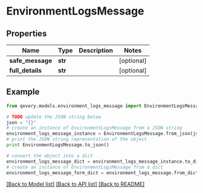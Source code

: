 # EnvironmentLogsMessage


## Properties

Name | Type | Description | Notes
------------ | ------------- | ------------- | -------------
**safe_message** | **str** |  | [optional] 
**full_details** | **str** |  | [optional] 

## Example

```python
from qovery.models.environment_logs_message import EnvironmentLogsMessage

# TODO update the JSON string below
json = "{}"
# create an instance of EnvironmentLogsMessage from a JSON string
environment_logs_message_instance = EnvironmentLogsMessage.from_json(json)
# print the JSON string representation of the object
print EnvironmentLogsMessage.to_json()

# convert the object into a dict
environment_logs_message_dict = environment_logs_message_instance.to_dict()
# create an instance of EnvironmentLogsMessage from a dict
environment_logs_message_form_dict = environment_logs_message.from_dict(environment_logs_message_dict)
```
[[Back to Model list]](../README.md#documentation-for-models) [[Back to API list]](../README.md#documentation-for-api-endpoints) [[Back to README]](../README.md)


